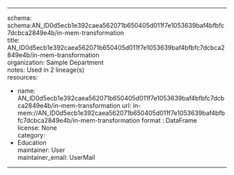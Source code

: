 


---  
schema: schema:AN_ID0d5ecb1e392caea562071b650405d011f7e1053639baf4bfbfc7dcbca2849e4b/in-mem-transformation  
title: AN_ID0d5ecb1e392caea562071b650405d011f7e1053639baf4bfbfc7dcbca2849e4b/in-mem-transformation  
organization: Sample Department  
notes: Used in 2 lineage(s)  
resources:  
  - name: AN_ID0d5ecb1e392caea562071b650405d011f7e1053639baf4bfbfc7dcbca2849e4b/in-mem-transformation 
    url: in-mem://AN_ID0d5ecb1e392caea562071b650405d011f7e1053639baf4bfbfc7dcbca2849e4b/in-mem-transformation 
    format : DataFrame  
license: None  
category:
  - Education  
maintainer: User  
maintainer_email: UserMail  
---